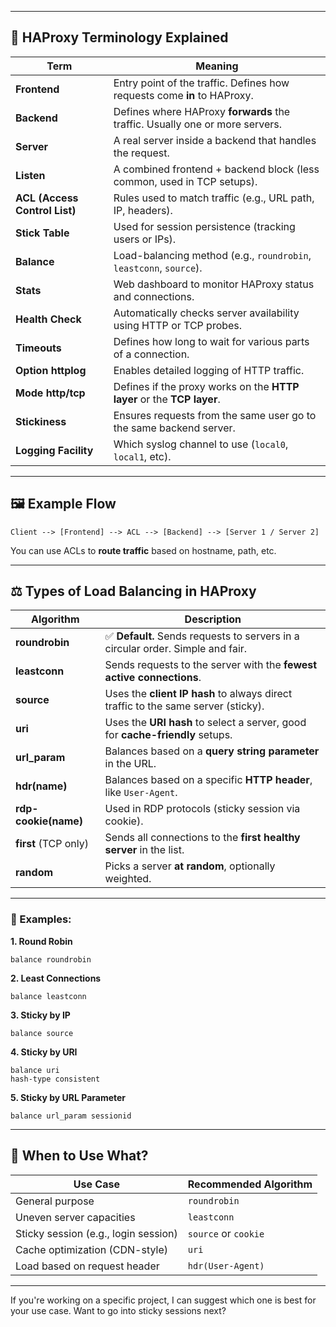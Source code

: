 
---

## 🔑 HAProxy Terminology Explained

| **Term**             | **Meaning**                                                                 |
|----------------------|------------------------------------------------------------------------------|
| **Frontend**         | Entry point of the traffic. Defines how requests come **in** to HAProxy.    |
| **Backend**          | Defines where HAProxy **forwards** the traffic. Usually one or more servers.|
| **Server**           | A real server inside a backend that handles the request.                    |
| **Listen**           | A combined frontend + backend block (less common, used in TCP setups).      |
| **ACL (Access Control List)** | Rules used to match traffic (e.g., URL path, IP, headers).          |
| **Stick Table**      | Used for session persistence (tracking users or IPs).                       |
| **Balance**          | Load-balancing method (e.g., `roundrobin`, `leastconn`, `source`).          |
| **Stats**            | Web dashboard to monitor HAProxy status and connections.                    |
| **Health Check**     | Automatically checks server availability using HTTP or TCP probes.          |
| **Timeouts**         | Defines how long to wait for various parts of a connection.                 |
| **Option httplog**   | Enables detailed logging of HTTP traffic.                                   |
| **Mode http/tcp**    | Defines if the proxy works on the **HTTP layer** or the **TCP layer**.      |
| **Stickiness**       | Ensures requests from the same user go to the same backend server.          |
| **Logging Facility** | Which syslog channel to use (`local0`, `local1`, etc).                      |

---

## 🖼️ Example Flow

```
Client --> [Frontend] --> ACL --> [Backend] --> [Server 1 / Server 2]
```

You can use ACLs to **route traffic** based on hostname, path, etc.

---

## ⚖️ Types of Load Balancing in HAProxy

| **Algorithm**       | **Description**                                                                 |
|---------------------|----------------------------------------------------------------------------------|
| **roundrobin**      | ✅ **Default.** Sends requests to servers in a circular order. Simple and fair. |
| **leastconn**       | Sends requests to the server with the **fewest active connections**.             |
| **source**          | Uses the **client IP hash** to always direct traffic to the same server (sticky).|
| **uri**             | Uses the **URI hash** to select a server, good for **cache-friendly** setups.   |
| **url_param**       | Balances based on a **query string parameter** in the URL.                      |
| **hdr(name)**       | Balances based on a specific **HTTP header**, like `User-Agent`.               |
| **rdp-cookie(name)**| Used in RDP protocols (sticky session via cookie).                              |
| **first** (TCP only)| Sends all connections to the **first healthy server** in the list.              |
| **random**          | Picks a server **at random**, optionally weighted.                              |

---

### 📝 Examples:

**1. Round Robin**
```haproxy
balance roundrobin
```

**2. Least Connections**
```haproxy
balance leastconn
```

**3. Sticky by IP**
```haproxy
balance source
```

**4. Sticky by URI**
```haproxy
balance uri
hash-type consistent
```

**5. Sticky by URL Parameter**
```haproxy
balance url_param sessionid
```

---

## 🤔 When to Use What?

| Use Case                               | Recommended Algorithm   |
|----------------------------------------|--------------------------|
| General purpose                        | `roundrobin`             |
| Uneven server capacities               | `leastconn`              |
| Sticky session (e.g., login session)   | `source` or `cookie`     |
| Cache optimization (CDN-style)         | `uri`                    |
| Load based on request header           | `hdr(User-Agent)`        |

---

If you're working on a specific project, I can suggest which one is best for your use case. Want to go into sticky sessions next?
